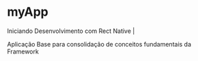 # myApp
Iniciando Desenvolvimento com Rect Native  | 

Aplicação Base para consolidação de conceitos fundamentais da Framework
